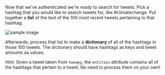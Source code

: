 Now that we've authenticated we're ready to search for tweets. Pick a hashtag that you would like to search tweets for, like #climatechange. Put together a **list** of the text of the 100 most recent tweets pertaining to that hashtag. 

![sample image](https://www.diggitmagazine.com/sites/default/files/styles/inline_image/public/Climate%20change%20photo_1.jpg?itok=2BfiKsqU)

Afterwards, process that list to make a **dictionary** of all of the hashtags in those 100 tweets. The dictionary should have hashtags as keys and tweet amounts as values.

*Hint:* Given a tweet taken from `tweepy`, the `entities` attribute contains all of the hashtags that pertain to a tweet. No need to process them on your own!